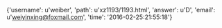 {'username': u'weiber', 'path': u'xz1193/1193.html', 'answer': u'D', 'email': u'weiyinxing@foxmail.com', 'time': '2016-02-25:21:55:18'}